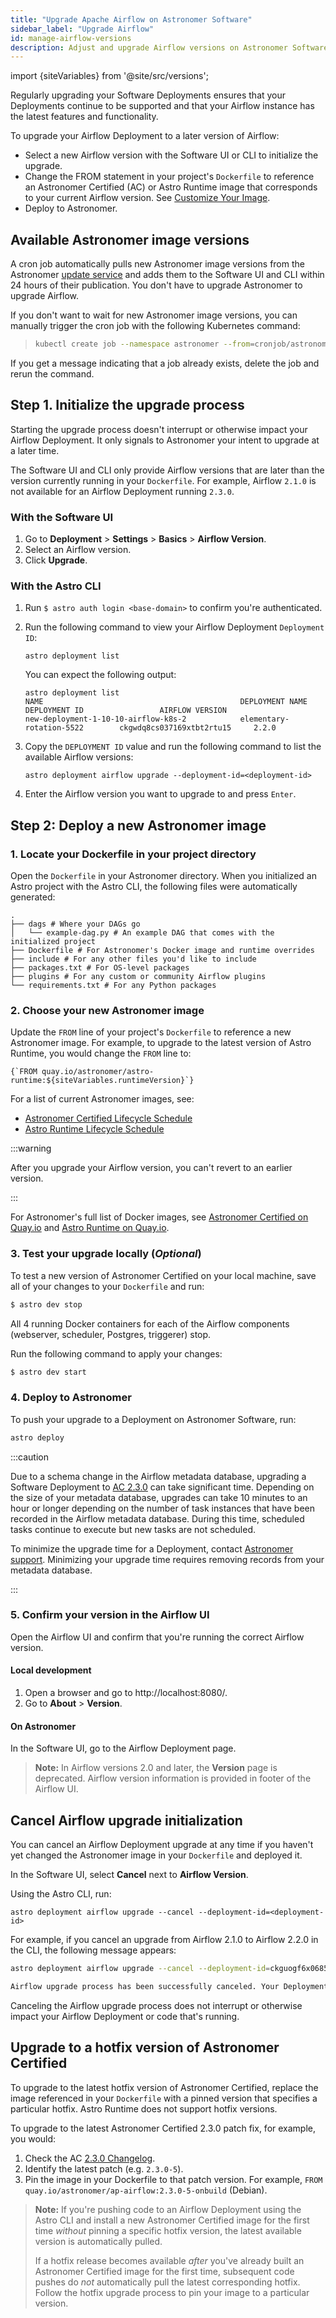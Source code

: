 ```yaml
---
title: "Upgrade Apache Airflow on Astronomer Software"
sidebar_label: "Upgrade Airflow"
id: manage-airflow-versions
description: Adjust and upgrade Airflow versions on Astronomer Software.
---
```


import {siteVariables} from '@site/src/versions';

Regularly upgrading your Software Deployments ensures that your Deployments continue to be supported and that your Airflow instance has the latest features and functionality.

To upgrade your Airflow Deployment to a later version of Airflow:

- Select a new Airflow version with the Software UI or CLI to initialize the upgrade.
- Change the FROM statement in your project's `Dockerfile` to reference an Astronomer Certified (AC) or Astro Runtime image that corresponds to your current Airflow version. See [Customize Your Image](customize-image.md).
- Deploy to Astronomer.

## Available Astronomer image versions

A cron job automatically pulls new Astronomer image versions from the Astronomer [update service](http://updates.astronomer.io/) and adds them to the Software UI and CLI within 24 hours of their publication. You don't have to upgrade Astronomer to upgrade Airflow.

If you don't want to wait for new Astronomer image versions, you can manually trigger the cron job with the following Kubernetes command:

> ```sh
> kubectl create job --namespace astronomer --from=cronjob/astronomer-houston-update-airflow-check airflow-update-check-first-run
> ```
>
If you get a message indicating that a job already exists, delete the job and rerun the command.


## Step 1. Initialize the upgrade process

Starting the upgrade process doesn't interrupt or otherwise impact your Airflow Deployment. It only signals to Astronomer your intent to upgrade at a later time.

The Software UI and CLI only provide Airflow versions that are later than the version currently running in your `Dockerfile`. For example, Airflow `2.1.0` is not available for an Airflow Deployment running `2.3.0`.

### With the Software UI

1. Go to **Deployment** > **Settings** > **Basics** > **Airflow Version**.
2. Select an Airflow version.
3. Click **Upgrade**.

### With the Astro CLI

1. Run `$ astro auth login <base-domain>` to confirm you're authenticated.

2. Run the following command to view your Airflow Deployment `Deployment ID`:

    ```
    astro deployment list
    ```
    You can expect the following output:

    ```
    astro deployment list
    NAME                                            DEPLOYMENT NAME                 DEPLOYMENT ID                 AIRFLOW VERSION
    new-deployment-1-10-10-airflow-k8s-2            elementary-rotation-5522        ckgwdq8cs037169xtbt2rtu15     2.2.0
    ```

3. Copy the `DEPLOYMENT ID` value and run the following command to list the available Airflow versions:

    ```
    astro deployment airflow upgrade --deployment-id=<deployment-id>
    ```

4. Enter the Airflow version you want to upgrade to and press `Enter`.

## Step 2: Deploy a new Astronomer image

### 1. Locate your Dockerfile in your project directory

Open the `Dockerfile` in your Astronomer directory. When you initialized an Astro project with the Astro CLI, the following files were automatically generated:

```
.
├── dags # Where your DAGs go
│   └── example-dag.py # An example DAG that comes with the initialized project
├── Dockerfile # For Astronomer's Docker image and runtime overrides
├── include # For any other files you'd like to include
├── packages.txt # For OS-level packages
├── plugins # For any custom or community Airflow plugins
└── requirements.txt # For any Python packages
```

### 2. Choose your new Astronomer image

<!--- Version-specific -->

Update the `FROM` line of your project's `Dockerfile` to reference a new Astronomer image. For example, to upgrade to the latest version of Astro Runtime, you would change the `FROM` line to:

<pre><code parentName="pre">{`FROM quay.io/astronomer/astro-runtime:${siteVariables.runtimeVersion}`}</code></pre>

For a list of current Astronomer images, see:

- [Astronomer Certified Lifecycle Schedule](ac-support-policy.md#astronomer-certified-lifecycle-schedule)
- [Astro Runtime Lifecycle Schedule](https://docs.astronomer.io/astro/runtime-version-lifecycle-policy#astro-runtime-lifecycle-schedule)

:::warning

After you upgrade your Airflow version, you can't revert to an earlier version.

:::

For Astronomer's full list of Docker images, see [Astronomer Certified on Quay.io](https://quay.io/repository/astronomer/ap-airflow?tab=tags) and [Astro Runtime on Quay.io](https://quay.io/repository/astronomer/astro-runtime?tab=tags).

### 3. Test your upgrade locally (_Optional_)

To test a new version of Astronomer Certified on your local machine, save all of your changes to your `Dockerfile` and run:

```sh
$ astro dev stop
```

All 4 running Docker containers for each of the Airflow components (webserver, scheduler, Postgres, triggerer) stop.

Run the following command to apply your changes:

```sh
$ astro dev start
```

### 4. Deploy to Astronomer

To push your upgrade to a Deployment on Astronomer Software, run:

```sh
astro deploy
```

:::caution

Due to a schema change in the Airflow metadata database, upgrading a Software Deployment to [AC 2.3.0](https://github.com/astronomer/ap-airflow/blob/master/2.3.0/CHANGELOG.md) can take significant time. Depending on the size of your metadata database, upgrades can take 10 minutes to an hour or longer depending on the number of task instances that have been recorded in the Airflow metadata database. During this time, scheduled tasks continue to execute but new tasks are not scheduled.

To minimize the upgrade time for a Deployment, contact [Astronomer support](https://support.astronomer.io). Minimizing your upgrade time requires removing records from your metadata database.

:::

### 5. Confirm your version in the Airflow UI

Open the Airflow UI and confirm that you're running the correct Airflow version.

#### Local development

1. Open a browser and go to http://localhost:8080/.
2. Go to **About** > **Version**.

#### On Astronomer

In the Software UI, go to the Airflow Deployment page.

> **Note:** In Airflow versions 2.0 and later, the **Version** page is deprecated. Airflow version information is provided in footer of the Airflow UI.

## Cancel Airflow upgrade initialization

You can cancel an Airflow Deployment upgrade at any time if you haven't yet changed the Astronomer image in your `Dockerfile` and deployed it.

In the Software UI, select **Cancel** next to **Airflow Version**.

Using the Astro CLI, run:

```
astro deployment airflow upgrade --cancel --deployment-id=<deployment-id>
```

For example, if you cancel an upgrade from Airflow 2.1.0 to Airflow 2.2.0 in the CLI, the following message appears:

```bash
astro deployment airflow upgrade --cancel --deployment-id=ckguogf6x0685ewxtebr4v04x

Airflow upgrade process has been successfully canceled. Your Deployment was not interrupted and you are still running Airflow 2.1.0.
```

Canceling the Airflow upgrade process does not interrupt or otherwise impact your Airflow Deployment or code that's running.

## Upgrade to a hotfix version of Astronomer Certified

To upgrade to the latest hotfix version of Astronomer Certified, replace the image referenced in your `Dockerfile` with a pinned version that specifies a particular hotfix. Astro Runtime does not support hotfix versions.

To upgrade to the latest Astronomer Certified 2.3.0 patch fix, for example, you would:

1. Check the AC [2.3.0 Changelog](https://github.com/astronomer/ap-airflow/blob/master/2.3.0/CHANGELOG.md).
2. Identify the latest patch (e.g. `2.3.0-5`).
3. Pin the image in your Dockerfile to that patch version. For example,  `FROM quay.io/astronomer/ap-airflow:2.3.0-5-onbuild` (Debian).

> **Note:** If you're pushing code to an Airflow Deployment using the Astro CLI and install a new Astronomer Certified image for the first time _without_ pinning a specific hotfix version, the latest available version is automatically pulled.
>
> If a hotfix release becomes available _after_ you've already built an Astronomer Certified image for the first time, subsequent code pushes do _not_ automatically pull the latest corresponding hotfix. Follow the hotfix upgrade process to pin your image to a particular version.
